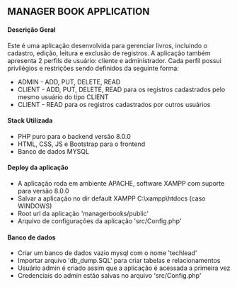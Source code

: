 ## MANAGER BOOK APPLICATION

#### Descrição Geral

<p>
    Este é uma aplicação desenvolvida para gerenciar livros, incluindo o cadastro, edição, leitura e exclusão de registros. A aplicação também apresenta 2 perfils de usuário: cliente e administrador. Cada perfil possui privilégios e restrições sendo definidos da seguinte forma:
</p>

* ADMIN - ADD, PUT, DELETE, READ
* CLIENT - ADD, PUT, DELETE, READ para os registros cadastrados pelo mesmo usuário do tipo CLIENT
* CLIENT - READ para os registros cadastrados por outros usuários

#### Stack Utilizada
* PHP puro para o backend versão 8.0.0
* HTML, CSS, JS e Bootstrap para o frontend
* Banco de dados MYSQL

#### Deploy da aplicação
* A aplicação roda em ambiente APACHE, software XAMPP com suporte para versão 8.0.0
* Salvar a aplicação no dir default XAMPP C:\xampp\htdocs (caso WINDOWS)
* Root url da aplicação 'managerbooks/public'
* Arquivo de configurações da aplicação 'src/Config.php'

#### Banco de dados
* Criar um banco de dados vazio mysql com o nome 'techlead'
* Importar arquivo 'db_dump.SQL' para criar tabelas e relacionamentos
* Usuário admin é criado assim que a aplicação é acessada a primeira vez
* Credenciais do admin estão salvas no arquivo 'src/Config.php'

